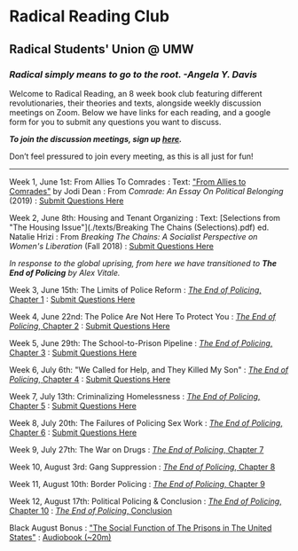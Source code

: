 # Radical Reading Club

## Radical Students' Union @ UMW

### _Radical simply means to go to the root. -Angela Y. Davis_

Welcome to Radical Reading, an 8 week book club featuring different revolutionaries, their theories and texts, alongside weekly discussion meetings on Zoom. Below we have links for each reading, and a google form for you to submit any questions you want to discuss. 

**_To join the discussion meetings, sign up [here](https://forms.gle/P1fEUWWT9gfPieGA7)._**

Don’t feel pressured to join every meeting, as this is all just for fun!

* * *

Week 1, June 1st: From Allies To Comrades
: Text: ["From Allies to Comrades"](./texts/Dean%20-%20Comrade%20-%20Allies%20to%20Comrades.pdf) by Jodi Dean
: From _Comrade: An Essay On Political Belonging_ (2019)
: [Submit Questions Here](https://forms.gle/LEUPTWWSp8eEodDG8)


Week 2, June 8th: Housing and Tenant Organizing
: Text: [Selections from "The Housing Issue"](./texts/Breaking The Chains (Selections).pdf) ed. Natalie Hrizi
: From _Breaking The Chains: A Socialist Perspective on Women's Liberation_ (Fall 2018)
: [Submit Questions Here](https://forms.gle/KiFazUqMFrhmGxfz9)

_In response to the global uprising, from here we have transitioned to **The End of Policing** by Alex Vitale._

Week 3, June 15th: The Limits of Police Reform
: [_The End of Policing_, Chapter 1](./texts/eop/eop1.pdf) 
: [Submit Questions Here](https://forms.gle/KiFazUqMFrhmGxfz9)


Week 4, June 22nd: The Police Are Not Here To Protect You
: [_The End of Policing_, Chapter 2](./texts/eop/eop2.pdf)
: [Submit Questions Here](https://forms.gle/zSwquKPmFkA5qWuR7)


Week 5, June 29th: The School-to-Prison Pipeline
: [_The End of Policing_, Chapter 3](./texts/eop/eop3.pdf)
: [Submit Questions Here](https://forms.gle/jAPjtiAT2C7rPu6C9)


Week 6, July 6th: "We Called for Help, and They Killed My Son"
: [_The End of Policing_, Chapter 4](./texts/eop/eop4.pdf)
: [Submit Questions Here](https://forms.gle/ybDctj2EgMeTTVgJ6)


Week 7, July 13th: Criminalizing Homelessness
: [_The End of Policing_, Chapter 5](./texts/eop/eop5.pdf)
: [Submit Questions Here](https://forms.gle/vTa2JPaGUf6eXVAb9)


Week 8, July 20th: The Failures of Policing Sex Work
: [_The End of Policing_, Chapter 6](./texts/eop/eop6.pdf)
: [Submit Questions Here](https://forms.gle/jWzRNLoiozimLsQR6)

Week 9, July 27th: The War on Drugs
: [_The End of Policing_, Chapter 7](./texts/eop/eop7.pdf)

Week 10, August 3rd: Gang Suppression
: [_The End of Policing_, Chapter 8](./texts/eop/eop8.pdf)

Week 11, August 10th: Border Policing
: [_The End of Policing_, Chapter 9](./texts/eop/eop9.pdf)

Week 12, August 17th: Political Policing & Conclusion
: [_The End of Policing_, Chapter 10](./texts/eop/eop10.pdf)
: [_The End of Policing_, Conclusion](./texts/eop/eopC.pdf)

Black August Bonus
: ["The Social Function of The Prisons in The United States"](./texts/social-function-of-prisons.pdf)
: [Audiobook (~20m)](https://www.youtube.com/playlist?list=PL1D7e7FaBkAjWGwRwwenAkBcsdh06_gfD)